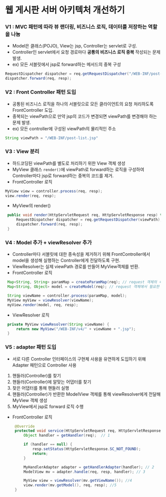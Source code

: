 # 웹 게시판 서버 아키텍처 개선하기

### V1 : MVC 패턴에 따라 뷰 랜더링, 비즈니스 로직, 데이터를 저장하는 역할을 나눔

  * Model은 클래스(POJO), View는 jsp, Controller는 servlet로 구성.
  * Controller인 servlet에서 요청 경로마다 **공통의 비즈니스 로직 중복** 작성되는 문제 발생.
  * ex) 모든 서블릿에서 jsp로 forward하는 메서드의 중복 구성
   ``` java
   RequestDispatcher dispatcher = req.getRequestDispatcher("/WEB-INF/post-list.jsp");
   dispatcher.forward(req, resp);
   ```

### V2 : Front Controller 패턴 도입
  * 공통된 비즈니스 로직을 하나의 서블릿으로 모든 클라이언트의 요청 처리하도록 FrontController 도입.
  * 중복되는 viewPath으로 만약 jsp의 코드가 변경되면 viewPath를 변경해야 하는 문제 발생.
  * ex) 모든 controller에 구성된 viewPath의 물리적인 주소
   ``` java
   String viewPath = "/WEB-INF/post-list.jsp"
   ```

### V3 : View 분리
  * 하드코딩된 viewPath를 별도로 처리하기 위한 View 객체 생성
  * MyView 클래스 ```render()```에 viewPath로 forward하는 로직을 구성하여 Controller마다 jsp로 forward하는 중복의 코드를 제거.
  * FrontController 로직
   ``` java
   MyView view = controller.process(req, resp);
   view.render(req, resp);
   ```
  * MyView의 render()
   ``` java
    public void render(HttpServletRequest req, HttpServletResponse resp) throws ServletException, IOException {
        RequestDispatcher dispatcher = req.getRequestDispatcher(viewPath);
        dispatcher.forward(req, resp);
    }
   ```

### V4 : Model 추가 + viewResolver 추가
  * Controller마다 서블릿에 대한 종속성을 제거하기 위해 FrontController에서 model을 생성해 실행하는 Controller에게 전달하도록 구현.
  * ViewResolver는 실제 viewPath 경로를 만들어 MyView객체를 반환.
  * FrontController 로직
   ``` java
    Map<String, String> paramMap = createParamMap(req); // request 객체의 속성들을 paramMap에 보관
    Map<String, Object> model = createModel(req); // request 객체에서 필요한 정보들 보관

    String viewName = controller.process(paramMap, model);
    MyView myView = viewResolver(viewName);
    myView.render(model, req, resp);
   ```
  * ViewResolver 로직
   ``` java
    private MyView viewResolver(String viewName) {
        return new MyView("/WEB-INF/v4/" + viewName + ".jsp");
    }
   ```

### V5 : adapter 패턴 도입
  * 서로 다른 Controller 인터페이스의 구현체 사용을 유연하게 도입하기 위해 Adapter 패턴으로 Controller 사용
 1. 핸들러(Controller)를 찾기
 2. 핸들러(Controller)에 알맞는 어댑터를 찾기
 3. 찾은 어댑터를 통해 핸들러 실행
 4. 핸들러(Controller)가 반환한 ModelView 객체를 통해 viewResolver에게 전달해 MyView 객체 생성
 5. MyView에서 jsp로 forward 로직 수행
 * FrontController 로직

   ``` java
    @Override
    protected void service(HttpServletRequest req, HttpServletResponse resp) throws ServletException, IOException {
        Object handler = getHandler(req);  // 1

        if (handler == null) {
            resp.setStatus(HttpServletResponse.SC_NOT_FOUND);
            return;
        }

        MyHandlerAdapter adapter = getHandlerAdapter(handler); // 2
        ModelView mv = adapter.handle(req, resp, handler); // 3

        MyView view = viewResolver(mv.getViewName()); //4
        view.render(mv.getModel(), req, resp); //5
    }
   ```
   
